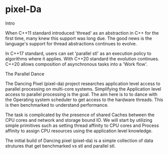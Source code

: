 # pixel-Da

Intro 

When C++11 standard introduced 'thread' as an abstraction in C++ for the first time, many knew this support was long due. The good news is the language's support for thread abstractions continues to evolve.

In C++17 standard, users can set 'parallel stl' as an execution policy to algorithms where it applies. With C++20 standard the evolution continues. C++20 allows composition of asynchronous tasks into a 'Work flow'.

The Parallel Dance

The Dancing Pixel (pixel-da) project researches application level access to parallel processing on multi-core systems. Simplifying the Application level access to parallel processing is the goal.  The aim here is to to dance with the Operating system scheduler to get access to the hardware threads. This is then benchmarked to understand performance.

The task is complicated by the presence of shared Caches between the CPU cores and network and storage bound IO. We will start by utilizing simple primitives such as setting thread affinity to CPU cores and Process affinity to assign CPU resources using the application level knowledge.

The initial build of Dancing pixel (pixel-da) is a simple collection of data strutures that get benchmarked vs stl and parallel stl.
